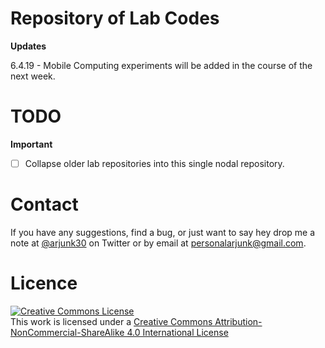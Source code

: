 # Repository of Lab Codes

**Updates**

6.4.19
    - Mobile Computing experiments will be added in the course of the next week. 


# TODO

**Important**
- [ ] Collapse older lab repositories into this single nodal repository.

# Contact

If you have any suggestions, find a bug, or just want to say hey drop me a note at [@arjunk30](https://twitter.com/arjunk30) on Twitter or by email at personalarjunk@gmail.com.

# Licence

<a rel="license" href="http://creativecommons.org/licenses/by-nc-sa/4.0/"><img alt="Creative Commons License" style="border-width:0" src="https://i.creativecommons.org/l/by-nc-sa/4.0/88x31.png" /></a><br />This work is licensed under a <a rel="license" href="http://creativecommons.org/licenses/by-nc-sa/4.0/">Creative Commons Attribution-NonCommercial-ShareAlike 4.0 International License</a>

